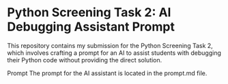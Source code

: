 # Python Screening Task 2: AI Debugging Assistant Prompt

This repository contains my submission for the Python Screening Task 2, which involves crafting a prompt for an AI to assist students with debugging their Python code without providing the direct solution.

Prompt
The prompt for the AI assistant is located in the prompt.md file.
